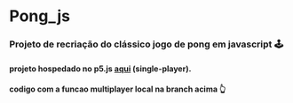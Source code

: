 # Pong_js
### Projeto de recriação do clássico jogo de pong em javascript 🕹️

#### projeto hospedado no p5.js [aqui](https://editor.p5js.org/Cayozada/sketches/kOyRTiFA7) (single-player).
#### codigo com a funcao multiplayer local na branch acima 👆
